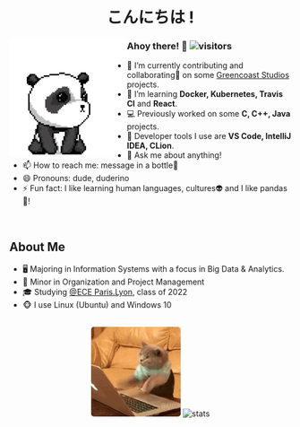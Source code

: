 <div align="center">
  <h1>こんにちは !</h1>
</div>

<img src="./gifs/kung-fu-panda.gif" alt="panda" align="left" width="210" />

### Ahoy there! 👋 ![visitors](https://visitor-badge.glitch.me/badge?page_id=https://github.com/tanb01)

- 🔭 I’m currently contributing and collaborating👯 on some [Greencoast Studios](https://github.com/greencoast-studios)
  projects.
- 🌱 I’m learning **Docker, Kubernetes, Travis CI** and **React**.
- 💻 Previously worked on some **C, C++, Java** projects.
- 💼 Developer tools I use are **VS Code, IntelliJ IDEA, CLion**.
- 💬 Ask me about anything!
- 📫 How to reach me: message in a bottle🌊
- 😄 Pronouns: dude, duderino
- ⚡ Fun fact: I like learning human languages, cultures👽 and I like pandas🐼!

<br />

## About Me

- 🖥 Majoring in Information Systems with a focus in Big Data & Analytics.
- 👔 Minor in Organization and Project Management
- 🎓 Studying [@ECE Paris.Lyon](https://www.ece.fr/ecole-ingenieur/), class of 2022
- 🐵 I use Linux (Ubuntu) and Windows 10

<br />

<div align="center">
  <img src="./gifs/cat-coding-fiercely.gif" alt="cat" height="160" style="border-radius:3%;" />
  <img src="https://github-readme-stats.vercel.app/api?username=tanb01&show_icons=true&count_private=true" alt="stats"
    height="160" />
</div>